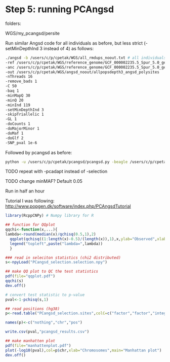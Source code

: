 # Step 5: running PCAngsd

folders:

WGS/my_pcangsd/persite

Run similar Angsd code for all individuals as before, but less strict (-setMinDepthInd 3 instead of 4) as follows:

```bash
./angsd -b /users/c/p/cpetak/WGS/all_rmdups_noout.txt # all individuals except for the 3 outliers
-ref /users/c/p/cpetak/WGS/reference_genome/GCF_000002235.5_Spur_5.0_genomic.fna 
-anc /users/c/p/cpetak/WGS/reference_genome/GCF_000002235.5_Spur_5.0_genomic.fna 
-out /users/c/p/cpetak/WGS/angsd_noout/allpopsdepth3_angsd_polysites 
-nThreads 16 
-remove_bads 1 
-C 50 
-baq 1 
-minMapQ 30 
-minQ 20 
-minInd 119 
-setMinDepthInd 3 
-skipTriallelic 1 
-GL 1 
-doCounts 1 
-doMajorMinor 1 
-doMaf 1 
-doGlf 2 
-SNP_pval 1e-6
```

Followed by pcangsd as before:

```bash
python -u /users/c/p/cpetak/pcangsd/pcangsd.py -beagle /users/c/p/cpetak/WGS/my_pcangsd/persite/allpopsdepth3_angsd_polysites.beagle.gz -o /users/c/p/cpetak/WGS/my_pcangsd/persite/PCangsd_selection -selection -sites_save -threads 64
```

TODO repeat with -pcadapt instead of -selection

TODO change minMAF? Default 0.05

Run in half an hour

Tutorial I was following: http://www.popgen.dk/software/index.php/PCAngsdTutorial

```R
library(RcppCNPy) # Numpy library for R

## function for QQplot
qqchi<-function(x,...){
lambda<-round(median(x)/qchisq(0.5,1),2)
  qqplot(qchisq((1:length(x)-0.5)/(length(x)),1),x,ylab="Observed",xlab="Expected",...);abline(0,1,col=2,lwd=2)
  legend("topleft",paste("lambda=",lambda))
  }

### read in seleciton statistics (chi2 distributed)
s<-npyLoad("PCangsd_selection.selection.npy")

## make QQ plot to QC the test statistics
pdf(file="qqplot.pdf")
qqchi(s)
dev.off()

# convert test statistic to p-value
pval<-1-pchisq(s,1)

## read positions (hg38)
p<-read.table("PCangsd_selection.sites",colC=c("factor","factor","integer"),sep="_")

names(p)<-c("nothing","chr","pos")

write.csv(pval,"pcangsd_results.csv")

## make manhatten plot
pdf(file="manhattenplot.pdf")
plot(-log10(pval),col=p$chr,xlab="Chromosomes",main="Manhattan plot")
dev.off()
```

